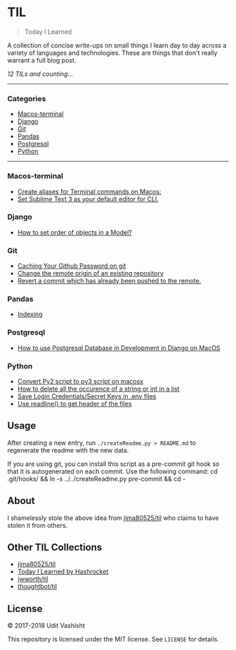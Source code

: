 # TIL

> Today I Learned

A collection of concise write-ups on small things I learn day to day across a
variety of languages and technologies. These are things that don't really
warrant a full blog post.


_12 TILs and counting..._

---

### Categories

* [Macos-terminal](#MacOs-Terminal)
* [Django](#django)
* [Git](#git)
* [Pandas](#pandas)
* [Postgresql](#postgresql)
* [Python](#python)

---

### Macos-terminal

- [Create aliases for Terminal commands on Macos:](MacOs-Terminal/Create-aliases-for-terminal-commands.md)
- [Set Sublime Text 3 as your default editor for CLI.](MacOs-Terminal/set-sublimetext-3-as-default-cli-editor.md)

### Django

- [How to set order of objects in a Model?](django/setting-order-of-objects-in-model.md)

### Git

- [Caching Your Github Password on git](git/caching-github-password.md)
- [Change the remote origin of an existing repository](git/change-remote-origin.md)
- [Revert a commit which has already been pushed to the remote.](git/revert-already-pushed-git.md)

### Pandas

- [Indexing](pandas/indexing-in-pandas.md)

### Postgresql

- [How to use Postgresql Database in Development in Django on MacOS](postgresql/use_postgresql_in_development_in_django.md)

### Python

- [Convert Py2 script to py3 script on macosx](python/convert-py2-script-to-py3-on-macos.md)
- [How to delete all the occurence of a string or int in a list](python/delete-all-occurences-of-str-or-int-a-list.md)
- [Save Login Credentials/Secret Keys in .env files](python/save-login-credential-in-env-files.md)
- [Use readline() to get header of the files](python/use-readline-to-get-header-of-files.md)

## Usage

After creating a new entry, run `./createReadme.py > README.md` to regenerate
the readme with the new data.

If you are using git, you can install this script as a pre-commit git hook so
that it is autogenerated on each commit.  Use the following command:
    cd .git/hooks/ && ln -s ../../createReadme.py pre-commit && cd -




## About

I shamelessly stole the above idea from
[jima80525/til](https://github.com/jima80525/til) who claims to have stolen
it from others.

## Other TIL Collections

* [jima80525/til](https://github.com/jima80525/til)
* [Today I Learned by Hashrocket](https://til.hashrocket.com)
* [jwworth/til](https://github.com/jwworth/til)
* [thoughtbot/til](https://github.com/thoughtbot/til)

## License

&copy; 2017-2018 Udit Vashisht

This repository is licensed under the MIT license. See `LICENSE` for
details.